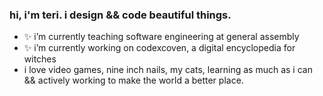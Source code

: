 ### hi, i'm teri. i design && code beautiful things.

- ✨ i’m currently teaching software engineering at general assembly
- ✨ i’m currently working on codexcoven, a digital encyclopedia for witches
- i love video games, nine inch nails, my cats, learning as much as i can && actively working to make the world a better place.

<!--
**terilondon/terilondon** is a ✨ _special_ ✨ repository because its `README.md` (this file) appears on your GitHub profile.

Here are some ideas to get you started:

- 🔭 I’m currently working on ...
- 🌱 I’m currently learning ...
- 👯 I’m looking to collaborate on ...
- 🤔 I’m looking for help with ...
- 💬 Ask me about ...
- 📫 How to reach me: ...
- 😄 Pronouns: ...
- ⚡ Fun fact: ...
-->
